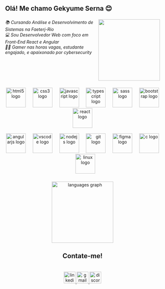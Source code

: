 <h2 align="left">Olá! Me chamo Gekyume Serna 😊</h2>

###

<img align="right" height="200" src="https://i.gifer.com/3RZb.gif"  />

###

<h6 align="left">📚 Cursando Análise e Desenvolvimento de Sistemas na Faeterj-Rio<br>💻 Sou Desenvolvedor Web com foco em Front-End React e Angular<br>🐱‍💻 Gamer nas horas vagas, estudante engajado, e apaixonado por cybersecurity</h6>

###

<br clear="both">

###

<div align="center">
  <img src="https://cdn.simpleicons.org/html5/E34F26" height="64" alt="html5 logo"  />
  <img width="15" />
  <img src="https://cdn.simpleicons.org/css3/1572B6" height="64" alt="css3 logo"  />
  <img width="15" />
  <img src="https://cdn.simpleicons.org/javascript/F7DF1E" height="64" alt="javascript logo"  />
  <img width="15" />
  <img src="https://cdn.simpleicons.org/typescript/3178C6" height="64" alt="typescript logo"  />
  <img width="15" />
  <img src="https://cdn.simpleicons.org/sass/CC6699" height="64" alt="sass logo"  />
  <img width="15" />
  <img src="https://cdn.simpleicons.org/bootstrap/7952B3" height="64" alt="bootstrap logo"  />
  <img width="15" />
  <img src="https://cdn.simpleicons.org/react/61DAFB" height="64" alt="react logo"  />
  <img width="15" />
<div/>

<img height="15" />
  
<div align="center">
  <img src="https://cdn.simpleicons.org/angular/DD0031" height="64" alt="angularjs logo"  />
  <img width="15" />
  <img src="https://cdn.jsdelivr.net/gh/devicons/devicon/icons/vscode/vscode-original.svg" height="64" alt="vscode logo"  />
  <img width="15" />
  <img src="https://cdn.simpleicons.org/nodedotjs/339933" height="64" alt="nodejs logo"  />
  <img width="15" />
  <img src="https://cdn.simpleicons.org/git/F05032" height="64" alt="git logo"  />
  <img width="15" />
  <img src="https://cdn.jsdelivr.net/gh/devicons/devicon/icons/figma/figma-original.svg" height="64" alt="figma logo"  />
  <img width="15" />
  <img src="https://cdn.simpleicons.org/c/A8B9CC" height="64" alt="c logo"  />
  <img width="15" />
  <img src="https://cdn.jsdelivr.net/gh/devicons/devicon/icons/linux/linux-original.svg" height="64" alt="linux logo"  />
</div>

###

<div align="center">
  <img src="https://github-readme-stats.vercel.app/api/top-langs?username=Thebestgekyume&locale=en&hide_title=false&layout=compact&card_width=320&langs_count=6&theme=aura&hide_border=true&order=2&custom_title=Principais%20Linguagens" height="200" alt="languages graph"  />
</div>

###

<h2 align="center">Contate-me!</h2>

###

<br clear="both">

<div align="center">
  <a href="https://www.linkedin.com/in/gekyumeserna/" target="_blank">
    <img src="https://img.shields.io/static/v1?message=LinkedIn&logo=linkedin&label=&color=0b0b0b&logoColor=0077B5&labelColor=000&style=for-the-badge" height="38" alt="linkedin logo"  />
  </a>
  <a href="mailto:contatogekyume@gmail.com" target="_blank">
    <img src="https://img.shields.io/static/v1?message=Gmail&logo=gmail&label=&color=0b0b0b&logoColor=D14836&labelColor=000&style=for-the-badge" height="38" alt="gmail logo"  />
  </a>
  <a href="https://discord.com/users/533330761525493760" target="_blank">
    <img src="https://img.shields.io/static/v1?message=Discord&logo=discord&label=&color=0b0b0b&logoColor=7289DA&labelColor=000&style=for-the-badge" height="38" alt="discord logo"  />
  </a>
</div>

###

<br clear="both">

###
